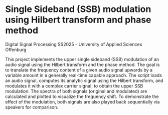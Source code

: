 # Single Sideband (SSB) modulation using Hilbert transform and phase method

Digital Signal Processing SS2025 - University of Applied Sciences Offenburg

This project implements the upper single sideband (SSB) modulation of an audio signal using the Hilbert transform and the phase method.
The goal is to translate the frequency content of a given audio signal upwards by a variable amount in a generally real-time capable approach.
The script loads an audio signal, computes its analytic signal using the Hilbert transform, and modulates it with a complex carrier signal, to obtain the upper SSB modulation.
The spectra of both signals (original and modulated) are calculated and plotted to visualize the frequency shift.
To demonstrate the effect of the modulation, both signals are also played back sequentially via speakers for comparison.
